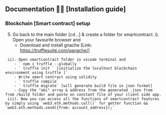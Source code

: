 ## Documentation 🚀🚀 [Installation guide]
  
   ### Blockchain [Smart contract] setup
   5. Go back to the main folder [cd ..] & create a folder for smartcontract.
     i). Open your favourite browser and 
        - Download and install gnache [Link: https://trufflesuite.com/ganache/]
     
     ii). Open smartcontract folder in vscode terminal and  
        - ` npm i truffle --globally `
        - ` truffle init ` [initialize the localhost blockchain environment using truffle ]`
        - Write smart contract using solidity
        - ` truffle compile`
        - ` truffle migrate` [will generate build file in json format]
        - Copy the "abi" array & address from the generated .json from from /build folder and paste on constant file of your client side app.
     iii). Now you can access all the functions of smartcontract features by simply using `web3.eth.methods.call()` for getter function && `web3.eth.methods.send({from: account_address});`
        
